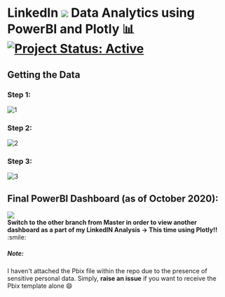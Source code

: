 # LinkedIn <img src="https://img.icons8.com/fluent/48/000000/linkedin.png"/> Data Analytics using PowerBI  and Plotly :bar_chart: [![Project Status: Active](https://www.repostatus.org/badges/latest/active.svg)](https://www.repostatus.org/#active)

## Getting the Data

### Step 1:
![1](https://user-images.githubusercontent.com/29462447/97801422-98bfa000-1c62-11eb-9e38-58dc6038f0b6.png)

### Step 2:
![2](https://user-images.githubusercontent.com/29462447/97801415-94938280-1c62-11eb-9e47-03396d196297.png)

### Step 3:
![3](https://user-images.githubusercontent.com/29462447/97801420-98270980-1c62-11eb-8ddc-5c05a0dd1f00.png)

## Final PowerBI Dashboard (as of October 2020):
<kbd>
<img src="https://user-images.githubusercontent.com/29462447/97801527-63678200-1c63-11eb-99f7-260c0d4e554a.png" data-canonical-src="https://user-images.githubusercontent.com/29462447/97801527-63678200-1c63-11eb-99f7-260c0d4e554a.png"/> 
</kbd>
<br>
<strong>Switch to the other branch from Master in order to view another dashboard as a part of my LinkedIN Analysis -> This time using Plotly!! </strong> :smile:

##### Note:
I haven't attached the Pbix file within the repo due to the presence of sensitive personal data. Simply, **raise an issue** if you want to receive the Pbix template alone :smile:
